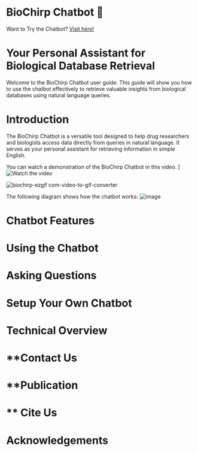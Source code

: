 # BioChirp Chatbot 🤖

Want to Try the Chatbot? [Visit here!](http://103.25.231.90:8003)

# **Your Personal Assistant for Biological Database Retrieval**
Welcome to the BioChirp Chatbot user guide. This guide will show you how to use the chatbot effectively to retrieve valuable insights from biological databases using natural language queries.

# **Introduction**
The BioChirp Chatbot is a versatile tool designed to help drug researchers and biologists access data directly from queries in natural language. It serves as your personal assistant for retrieving information in simple English.

You can watch a demonstration of the BioChirp Chatbot in this video.
[![Watch the video](https://www.youtube.com/embed/RV4LGLyLT1s)

![biochirp-ezgif com-video-to-gif-converter](https://github.com/user-attachments/assets/85be0f1c-d873-44f9-b729-64b6c2a8479f)


The following diagram shows how the chatbot works:
![image](https://github.com/user-attachments/assets/90b3ce54-f44a-4c83-a304-42c35f36529b)

# **Chatbot Features**

# Using the Chatbot

# Asking Questions


# Setup Your Own Chatbot


# **Technical Overview**


# **Contact Us
# **Publication
# ** Cite Us
# **Acknowledgements**
